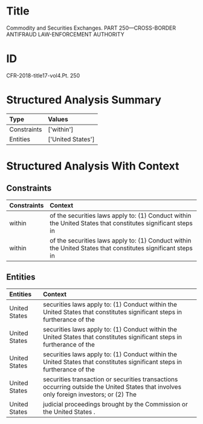 # Title

 Commodity and Securities Exchanges. PART 250—CROSS-BORDER ANTIFRAUD LAW-ENFORCEMENT AUTHORITY


# ID

 CFR-2018-title17-vol4.Pt. 250


# Structured Analysis Summary

| Type        | Values            |
|:------------|:------------------|
| Constraints | ['within']        |
| Entities    | ['United States'] |


# Structured Analysis With Context

 


## Constraints

| Constraints   | Context                                                                                                     |
|:--------------|:------------------------------------------------------------------------------------------------------------|
| within        | of the securities laws apply to: (1) Conduct within the United States that constitutes significant steps in |
| within        | of the securities laws apply to: (1) Conduct within the United States that constitutes significant steps in |


## Entities

| Entities      | Context                                                                                                                                |
|:--------------|:---------------------------------------------------------------------------------------------------------------------------------------|
| United States | securities laws apply to: (1) Conduct within the United States that constitutes significant steps in furtherance of the                |
| United States | securities laws apply to: (1) Conduct within the United States that constitutes significant steps in furtherance of the                |
| United States | securities laws apply to: (1) Conduct within the United States that constitutes significant steps in furtherance of the                |
| United States | securities transaction or securities transactions occurring outside the United States that involves only foreign investors; or (2) The |
| United States | judicial proceedings brought by the Commission or the United States .                                                                  |


